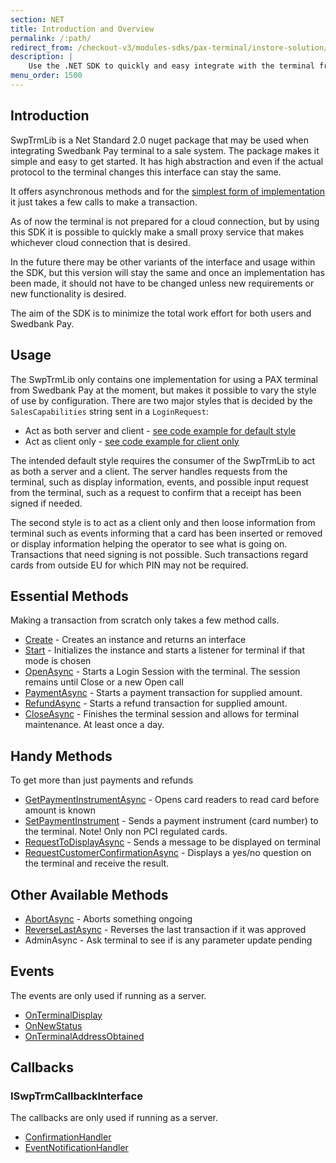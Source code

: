 ```yaml
---
section: NET
title: Introduction and Overview
permalink: /:path/
redirect_from: /checkout-v3/modules-sdks/pax-terminal/instore-solution/NET
description: |
    Use the .NET SDK to quickly and easy integrate with the terminal from your POS solution. The aim of the SDK is to minimize the work effort for both users and Swedbank Pay.
menu_order: 1500
---
```


## Introduction

SwpTrmLib is a Net Standard 2.0 nuget package that may be used when integrating Swedbank Pay terminal to a sale system. The
package makes it simple and easy to get started.
It has high abstraction and even if the actual protocol to the terminal changes this interface can stay the same.

It offers asynchronous methods and for the [simplest form of implementation][client-style] it just takes a few calls to make a transaction.

As of now the terminal is not prepared for a cloud connection, but by using this SDK it is possible to quickly make a small proxy service that makes whichever cloud connection that is desired.

In the future there may be other variants of the interface and usage within the SDK, but this version will stay the same and once an implementation has been made, it should not have to be changed unless new requirements or new functionality is desired.

The aim of the SDK is to minimize the total work effort for both users and Swedbank Pay.

## Usage

The SwpTrmLib only contains one implementation for using a PAX terminal from Swedbank Pay at the moment, but makes it possible to vary the style of use
by configuration. There are two major styles that is decided by the `SalesCapabilities` string sent in a `LoginRequest`:

*   Act as both server and client - [see code example for default style][default-style]
*   Act as client only - [see code example for client only][client-style]

The intended default style requires the consumer of the SwpTrmLib to act as both a server and a client. The server
handles requests from the terminal, such as display information, events, and possible input request from the terminal,
such as a request to confirm that a receipt has been signed if needed.

The second style is to act as a client only and then loose information from terminal such as events informing that a card has been inserted or removed or display
information helping the operator to see what is going on. Transactions that need signing is not possible. Such
transactions regard cards from outside EU for which PIN may not be required.

## Essential Methods

Making a transaction from scratch only takes a few method calls.

*   [Create][create-method] - Creates an instance and returns an interface
*   [Start][start-method] - Initializes the instance and starts a listener for terminal if that mode is chosen
*   [OpenAsync][openasync] - Starts a Login Session with the terminal. The session remains until Close or a new Open call
*   [PaymentAsync][paymentasync] - Starts a payment transaction for supplied amount.
*   [RefundAsync][refundasync] - Starts a refund transaction for supplied amount.
*   [CloseAsync][closeasync] - Finishes the terminal session and allows for terminal maintenance. At least once a day.

## Handy Methods

To get more than just payments and refunds

*   [GetPaymentInstrumentAsync][getpaymentinstrumentasync] - Opens card readers to read card before amount is known
*   [SetPaymentInstrument][setpaymentinstrument] - Sends a payment instrument (card number) to the terminal. Note! Only non PCI regulated cards.
*   [RequestToDisplayAsync][requesttodisplayasync] - Sends a message to be displayed on terminal
*   [RequestCustomerConfirmationAsync][requestcustomerconfirmation] - Displays a yes/no question on the terminal and receive the result.

## Other Available Methods

*   [AbortAsync][abortasync] - Aborts something ongoing
*   [ReverseLastAsync][reverselastasync] - Reverses the last transaction if it was approved
*   AdminAsync - Ask terminal to see if is any parameter update pending

## Events

The events are only used if running as a server.

*   [OnTerminalDisplay][onterminaldisplay]
*   [OnNewStatus][onnewstatus]
*   [OnTerminalAddressObtained][onterminaladdressobtained]

## Callbacks

### ISwpTrmCallbackInterface

The callbacks are only used if running as a server.

*   [ConfirmationHandler][confirmationhandler]
*   [EventNotificationHandler][eventnotificationhandler]

[create-method]: ./Methods/create
[start-method]: ./Methods/start
[openasync]: ./Methods/openasync
[paymentasync]: ./Methods/paymentasync
[getpaymentinstrumentasync]: ./Methods/getpaymentinstrumentasync
[abortasync]: ./Methods/abortasync
[default-style]: ./CodeExamples/#as-client-and-server
[client-style]: ./CodeExamples/#as-client-only
[refundasync]: ./Methods/refundasync
[closeasync]: ./Methods/closeasync
[setpaymentinstrument]: ./Methods/setpaymentinstrument
[reverselastasync]: ./Methods/reverselastasync
[requesttodisplayasync]: ./Methods/requesttodisplayasync
[requestcustomerconfirmation]: ./Methods/requestcustomerconfirmation
[onterminaldisplay]: Events/#onterminaldisplay
[onnewstatus]: Events/#onnewstatus
[onterminaladdressobtained]: Events/#onterminaladdressobtained
[confirmationhandler]: ISwpTrmCallbackInterface/#confirmationhandler
[eventnotificationhandler]: ISwpTrmCallbackInterface/#eventnotificationhandler
